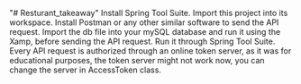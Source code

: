 "# Resturant_takeaway" 
Install Spring Tool Suite.
Import this project into its workspace.
Install Postman or any other similar software to send the API request.
Import the db file into your mySQL database and run it using the Xamp, before sending the API request.
Run it through Spring Tool Suite.
Every API request is authorized through an online token server, as it was for educational purposes, the token server might not work now, you can change the server in AccessToken class.
